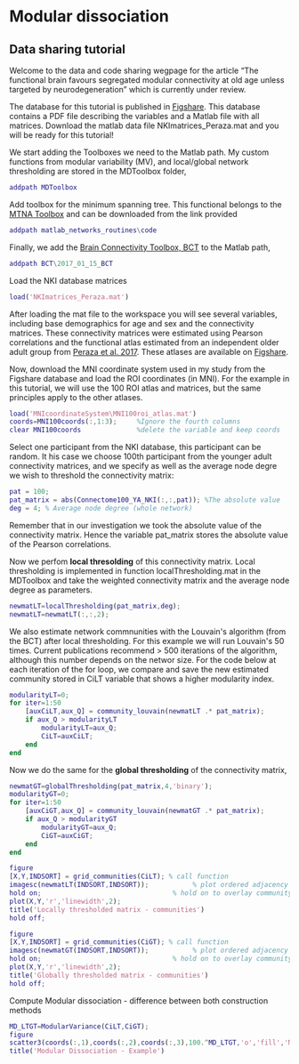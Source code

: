 # Modular dissociation 
## Data sharing tutorial

Welcome to the data and code sharing wegpage for the article “The functional brain favours segregated modular connectivity at old age unless targeted by neurodegeneration” which is currently under review.

The database for this tutorial is published in [Figshare](https://figshare.com/s/7057a9ac73458c3ebbcc). This database contains a PDF file describing the variables and a Matlab file with all matrices. Download the matlab data file NKImatrices_Peraza.mat and you will be ready for this tutorial!
 
We start adding the Toolboxes we need to the Matlab path. My custom functions from modular variability (MV), and local/global network thresholding are stored in the MDToolbox folder,
```Matlab
addpath MDToolbox
```
Add toolbox for the minimum spanning tree. This functional belongs to the [MTNA Toolbox](http://strategic.mit.edu/downloads.php?page=matlab_networks) and can be downloaded from the link provided
```Matlab
addpath matlab_networks_routines\code
```
Finally, we add the [Brain Connectivity Toolbox, BCT](https://sites.google.com/site/bctnet/) to the Matlab path,
```Matlab
addpath BCT\2017_01_15_BCT
```
Load the NKI database matrices
```Matlab
load('NKImatrices_Peraza.mat')
```
After loading the mat file to the workspace you will see several variables, including base demographics for age and sex and the connectivity matrices. These connectivity matrices were estimated using Pearson correlations and the functional atlas estimated from an independent older adult group from [Peraza et al. 2017](https://onlinelibrary.wiley.com/doi/abs/10.1002/hbm.23499). These atlases are available on [Figshare](https://figshare.com/s/7057a9ac73458c3ebbcc).

Now, download the MNI coordinate system used in my study from the Figshare database and load the ROI coordinates (in MNI). For the example in this tutorial, we will use the 100 ROI atlas and matrices, but the same principles apply to the other atlases.
```Matlab
load('MNIcoordinateSystem\MNI100roi_atlas.mat')
coords=MNI100coords(:,1:3);     %Ignore the fourth columns
clear MNI100coords              %delete the variable and keep coords
```
Select one participant from the NKI database, this participant can be random. It his case we choose 100th participant from the younger adult connectivity matrices, and we specify as well as the average node degre we wish to threshold the connectivity matrix:
```Matlab
pat = 100;
pat_matrix = abs(Connectome100_YA_NKI(:,:,pat)); %The absolute value
deg = 4; % Average node degree (whole network)
```
Remember that in our investigation we took the absolute value of the connectivity matrix. Hence the variable pat_matrix stores the absolute value of the Pearson correlations.

Now we perfom **local thresolding** of this connectivity matrix. Local thresholding is implemented in function localThresholding.mat in the MDToolbox and take the weighted connectivity matrix and the average node degree as parameters. 
```Matlab
newmatLT=localThresholding(pat_matrix,deg);
newmatLT=newmatLT(:,:,2);
```
We also estimate network commnunities with the Louvain's algorithm (from the BCT) after local thresholding. For this example we will run Louvain's 50 times. Current publications recommend > 500 iterations of the algorithm, although this number depends on the networ size. For the code below at each iteration of the for loop, we compare and save the new estimated community stored in CiLT variable that shows a higher modularity index.
```Matlab
modularityLT=0;
for iter=1:50 
    [auxCiLT,aux_Q] = community_louvain(newmatLT .* pat_matrix);
    if aux_Q > modularityLT
        modularityLT=aux_Q;
        CiLT=auxCiLT;
    end
end
``` 
Now we do the same for the **global thresholding** of the connectivity matrix,
```Matlab
newmatGT=globalThresholding(pat_matrix,4,'binary');
modularityGT=0;
for iter=1:50 
    [auxCiGT,aux_Q] = community_louvain(newmatGT .* pat_matrix);
    if aux_Q > modularityGT
        modularityGT=aux_Q;
        CiGT=auxCiGT;
    end
end
```
```Matlab
figure
[X,Y,INDSORT] = grid_communities(CiLT); % call function
imagesc(newmatLT(INDSORT,INDSORT));           % plot ordered adjacency matrix
hold on;                                 % hold on to overlay community visualization
plot(X,Y,'r','linewidth',2);
title('Locally thresholded matrix - communities')
hold off;
```

```Matlab
figure
[X,Y,INDSORT] = grid_communities(CiGT); % call function
imagesc(newmatGT(INDSORT,INDSORT));           % plot ordered adjacency matrix
hold on;                                 % hold on to overlay community visualization
plot(X,Y,'r','linewidth',2);
title('Globally thresholded matrix - communities')
hold off;
```

Compute Modular dissociation - difference between both construction methods
```Matlab
MD_LTGT=ModularVariance(CiLT,CiGT);
figure
scatter3(coords(:,1),coords(:,2),coords(:,3),100.^MD_LTGT,'o','fill','MarkerFaceColor','b')
title('Modular Dissociation - Example')
```

